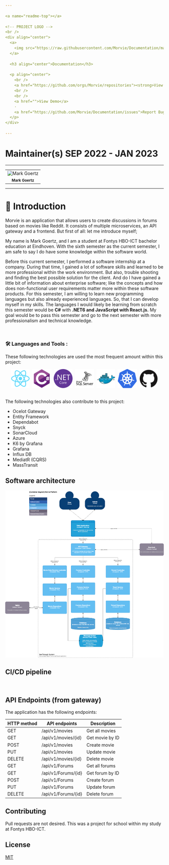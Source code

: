 ```yaml
---

<a name="readme-top"></a>

<!-- PROJECT LOGO -->
<br />
<div align="center">
  <a>
    <img src="https://raw.githubusercontent.com/Morvie/Documentation/main/img/logo.png" alt="Logo" width="250" height="250">
  </a>

  <h3 align="center">Documentation</h3>

  <p align="center">
    <br />
    <a href="https://github.com/orgs/Morvie/repositories"><strong>View repositories»</strong></a>
    <br />
    <br />
    <a href="">View Demo</a>
    ·
    <a href="https://github.com/Morvie/Documentation/issues">Report Bug</a>
  </p>
</div>

---
```


# Maintainer(s) SEP 2022 - JAN 2023
</div>

---

<table align=center>
  <tbody>
    <tr>
     <td align="center"><a><img src="https://avatars.githubusercontent.com/u/58692211?v=4" width="100px;" alt="Mark Goertz"/><br /><sub><b>Mark Goertz</b></a></td>
  </tbody>
</table>

---

# :raising_hand: Introduction
Morvie is an application that allows users to create discussions in forums based on movies like Reddit. It consists of multiple microservices, an API gateway and a frontend. But first of all: let me introduce myself;

My name is Mark Goertz, and I am a student at Fontys HBO-ICT bachelor education at Eindhoven. 
With the sixth semester as the current semester, I am safe to say I do have some knowledge within the software world.

Before this current semester, I performed a software internship at a company. During that time, I gained a lot of software skills and learned to be more professional within the work environment. But also, trouble shooting and finding the best possible solution for the client. And do I have gained a little bit of information about enterprise software; like the concepts and how does non-functional user requirements matter more within these software products.
For this semester, I am willing to learn new programming languages but also already experienced languages. So, that I can develop myself in my skills. The languages I would likely be learning from scratch this semester would be <a><strong>C#</strong> with <strong>.NET6 and JavaScript with React.js.</strong></a> 
My goal would be to pass this semester and go to the next semester with more professionalism and technical knowledge. 

<br/>


### :hammer_and_wrench: Languages and Tools :
These following technologies are used the most frequent amount within this project:
<div align=center>
  <img src="https://raw.githubusercontent.com/devicons/devicon/1119b9f84c0290e0f0b38982099a2bd027a48bf1/icons/react/react-original.svg" title="React" alt="React" width="60" height="60"/>&nbsp;
  <img src="https://raw.githubusercontent.com/devicons/devicon/1119b9f84c0290e0f0b38982099a2bd027a48bf1/icons/csharp/csharp-original.svg" title="Csharp" alt="Csharp" width="60" height="60"/>&nbsp;
  <img src="https://raw.githubusercontent.com/devicons/devicon/1119b9f84c0290e0f0b38982099a2bd027a48bf1/icons/dotnetcore/dotnetcore-original.svg" title="dotnet" alt="dotnet" width="60" height="60"/>&nbsp;
  <img src="https://raw.githubusercontent.com/devicons/devicon/1119b9f84c0290e0f0b38982099a2bd027a48bf1/icons/microsoftsqlserver/microsoftsqlserver-plain-wordmark.svg" title="MySQL"  alt="MySQL" width="60" height="60"/>&nbsp;
  <img src="https://raw.githubusercontent.com/devicons/devicon/1119b9f84c0290e0f0b38982099a2bd027a48bf1/icons/docker/docker-original.svg" title="Docker" alt="Docker" width="60" height="60"/>&nbsp;
  <img src="https://raw.githubusercontent.com/kubernetes/kubernetes/9884746f0fd338c393d23dbb2a87d118a34fe5e5/logo/logo.svg" title="Kubernetes" alt="Kubernetes" width="60" height="60"/>&nbsp;
  <img src="https://raw.githubusercontent.com/devicons/devicon/1119b9f84c0290e0f0b38982099a2bd027a48bf1/icons/github/github-original.svg" title="Git" **alt="Git" width="60" height="60"/>
</div>
<br/>

The following technologies also contribute to this project:
- Ocelot Gateway
- Entity Framework
- Dependabot
- Snyck
- SonarCloud
- Azure
- K6 by Grafana
- Grafana
- Influx DB
- MediatR (CQRS)
- MassTransit

## Software architecture
<img src="https://github.com/Morvie/Documentation/blob/main/img/Level3%5BComponent-diagram%5D.png" height="auto" width="auto">

## CI/CD pipeline
<img src="" height="auto" width="auto">


## API Endpoints (from gateway)
The application has the following endpoints:

HTTP method | API endpoints             | Description
------------|---------------------------|---------------------------
 GET        | /api/v1/movies            | Get all movies
 GET        | /api/v1/movies/{id}       | Get movie by ID
 POST       | /api/v1/movies            | Create movie
 PUT        | /api/v1/movies            | Update movie
 DELETE     | /api/v1/movies/{id}       | Delete movie
 GET        | /api/v1/Forums            | Get all forums
 GET        | /api/v1/Forums/{id}       | Get forum by ID
 POST       | /api/v1/Forums            | Create forum
 PUT        | /api/v1/Forums            | Update forum
 DELETE     | /api/v1/Forums/{id}       | Delete forum



## Contributing
Pull requests are not desired. This was a project for school within my study at Fontys HBO-ICT.

## License
[MIT](https://choosealicense.com/licenses/mit/)
